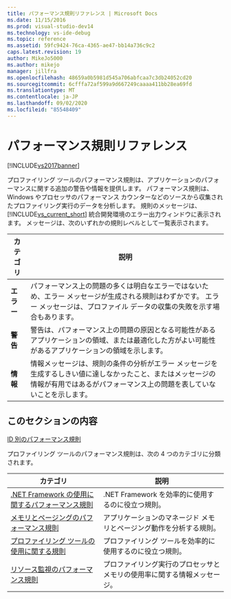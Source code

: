 ```yaml
---
title: パフォーマンス規則リファレンス | Microsoft Docs
ms.date: 11/15/2016
ms.prod: visual-studio-dev14
ms.technology: vs-ide-debug
ms.topic: reference
ms.assetid: 59fc9424-76ca-4365-ae47-bb14a736c9c2
caps.latest.revision: 19
author: MikeJo5000
ms.author: mikejo
manager: jillfra
ms.openlocfilehash: 48659a0b5981d545a706abfcaa7c3db24052cd20
ms.sourcegitcommit: 6cfffa72af599a9d667249caaaa411bb28ea69fd
ms.translationtype: MT
ms.contentlocale: ja-JP
ms.lasthandoff: 09/02/2020
ms.locfileid: "85548409"
---
```

# <a name="performance-rules-reference"></a>パフォーマンス規則リファレンス
[!INCLUDE[vs2017banner](../includes/vs2017banner.md)]

プロファイリング ツールのパフォーマンス規則は、アプリケーションのパフォーマンスに関する追加の警告や情報を提供します。 パフォーマンス規則は、Windows やプロセッサのパフォーマンス カウンターなどのソースから収集されたプロファイリング実行のデータを分析します。 規則のメッセージは、[!INCLUDE[vs_current_short](../includes/vs-current-short-md.md)] 統合開発環境のエラー出力ウィンドウに表示されます。 メッセージは、次のいずれかの規則レベルとして一覧表示されます。  
  
|カテゴリ|説明|  
|-|-|  
|**エラー**|パフォーマンス上の問題の多くは明白なエラーではないため、エラー メッセージが生成される規則はわずかです。 エラー メッセージは、プロファイル データの収集の失敗を示す場合もあります。|  
|**警告**|警告は、パフォーマンス上の問題の原因となる可能性があるアプリケーションの領域、または最適化した方がよい可能性があるアプリケーションの領域を示します。|  
|**情報**|情報メッセージは、規則の条件の分析がエラー メッセージを生成するしきい値に達しなかったこと、またはメッセージの情報が有用ではあるがパフォーマンス上の問題を表していないことを示します。|  
  
## <a name="in-this-section"></a>このセクションの内容  
 [ID 別のパフォーマンス規則](../profiling/performance-rules-by-id.md)  
  
 プロファイリング ツールのパフォーマンス規則は、次の 4 つのカテゴリに分類されます。  
  
|カテゴリ|説明|  
|-|-|  
|[.NET Framework の使用に関するパフォーマンス規則](../profiling/dotnet-framework-usage-performance-rules.md)|.NET Framework を効率的に使用するのに役立つ規則。|  
|[メモリとページングのパフォーマンス規則](../profiling/memory-and-paging-performance-rules.md)|アプリケーションのマネージド メモリとページング動作を分析する規則。|  
|[プロファイリング ツールの使用に関する規則](../profiling/profiling-tools-usage-rules.md)|プロファイリング ツールを効率的に使用するのに役立つ規則。|  
|[リソース監視のパフォーマンス規則](../profiling/resource-monitoring-performance-rules.md)|プロファイリング実行のプロセッサとメモリの使用率に関する情報メッセージ。|

